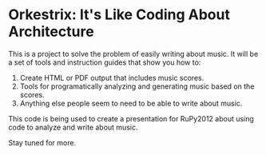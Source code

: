 Orkestrix: It's Like Coding About Architecture
==============================================

This is a project to solve the problem of easily writing about music.
It will be a set of tools and instruction guides that show you how to:

1. Create HTML or PDF output that includes music scores.
2. Tools for programatically analyzing and generating music based on the scores.
3. Anything else people seem to need to be able to write about music.

This code is being used to create a presentation for RuPy2012 about using
code to analyze and write about music.

Stay tuned for more.

